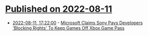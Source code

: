# [Published on 2022-08-11](index.md)

* [2022-08-11, 17:22:00](https://games.slashdot.org/story/22/08/11/1712247/microsoft-claims-sony-pays-developers-blocking-rights-to-keep-games-off-xbox-game-pass?utm_source=rss1.0mainlinkanon&utm_medium=feed) - [Microsoft Claims Sony Pays Developers 'Blocking Rights' To Keep Games Off Xbox Game Pass](https://games.slashdot.org/story/22/08/11/1712247/microsoft-claims-sony-pays-developers-blocking-rights-to-keep-games-off-xbox-game-pass?utm_source=rss1.0mainlinkanon&utm_medium=feed)
